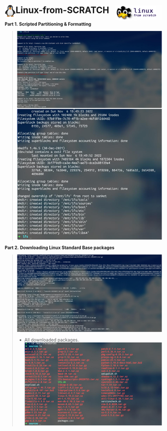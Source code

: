 # <img align='left' src="https://github.com/Sohoxic/Linux-from-SCRATCH/blob/main/assets/linux%20icon/linuxSymbol.png" height="40" width="35"> Linux-from-SCRATCH <img align='right' src="https://github.com/Sohoxic/Linux-from-SCRATCH/blob/main/assets/linux%20icon/LFS.png" height="50" width="150">

**Part 1.** **Scripted Partitioning & Formatting**

> ![setup](https://github.com/Sohoxic/Linux-from-SCRATCH/blob/main/assets/setupdisk.sh.jpg)
> ![setup](https://github.com/Sohoxic/Linux-from-SCRATCH/blob/main/assets/setupdisk.sh1.jpg)

**Part 2.** **Downloading Linux Standard Base packages**

> ![DOWNLOAD](https://github.com/Sohoxic/Linux-from-SCRATCH/blob/main/assets/download.jpg)
> - All downloaded packages.
> ![sources](https://github.com/Sohoxic/Linux-from-SCRATCH/blob/main/assets/sources.jpg)
